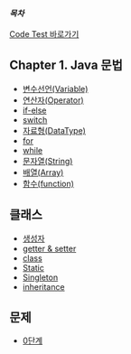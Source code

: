 

___목차___<br><br>
[Code Test 바로가기](https://app.coderpad.io/sandbox?snippet)

## Chapter 1. Java 문법
- [변수선언(Variable)](./Markdown/variable.md)
- [연산자(Operator)](./Markdown/operator.md)
- [if-else](./Markdown/ifElse.md)
- [switch](./Markdown/switch.md)
- [자료형(DataType)](./Markdown/dataType.md)
- [for](./Markdown/for.md)
- [while](./Markdown/while.md)
- [문자열(String)](./Markdown/string.md)
- [배열(Array)](./Markdown/array.md)
- [함수(function)](./Markdown/function.md)

## 클래스
- [생성자](./Markdown/constructor.md)
- [getter & setter](./Markdown/get_set.md)
- [class](./Markdown/class.md)
- [Static](./Markdown/static.md)
- [Singleton](./Markdown/singleton.md)
- [inheritance](./Markdown/inheritance.md)
<!--- [접근제어자](./Markdown/constructor.md)-->


## 문제
- [0단계](./Markdown/level_0.md)




<!--
- [](./Markdown/array.md)
- [](./Markdown/array.md)
- [](./Markdown/array.md)
- [](./Markdown/array.md)
-->
